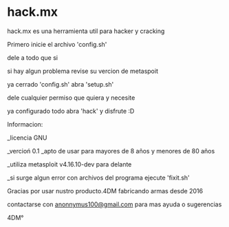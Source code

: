 # hack.mx
hack.mx es una herramienta util para hacker y cracking

Primero inicie el archivo 'config.sh'

dele a todo que si

si hay algun problema revise su vercion de metaspoit

ya cerrado 'config.sh' abra 'setup.sh' 

dele cualquier permiso que quiera y necesite

ya configurado todo abra 'hack' y disfrute :D

Informacion:

_licencia GNU

_vercioń 0.1
_apto de usar para mayores de 8 años y menores de 80 años

_utiliza metasploit v4.16.10-dev para delante

_si surge algun error con archivos del programa ejecute 'fixit.sh'

Gracias por usar nustro producto.4DM fabricando armas desde 2016

contactarse con anonnymus100@gmail.com para mas ayuda o sugerencias

4DM° 
